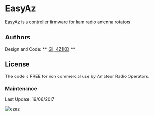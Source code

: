 <h1> EasyAz </h1>
EasyAz is a controller firmware for ham radio antenna rotators

<h2>Authors</h2>
Design and Code: **_<a href="https://www.qrz.com/db/4z1kd" target="_blank">Gil, 4Z1KD</a>_**<br>

<h2>License</h2>
The code is FREE for non commercial use by Amateur Radio Operators.

<h3>Maintenance</h3>
Last Update: 19/06/2017<br>

![ezaz](https://user-images.githubusercontent.com/24712835/27280901-56269040-54f2-11e7-8a84-e4471154da92.png)
